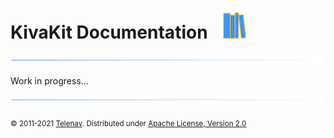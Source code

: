 # KivaKit Documentation &nbsp; ![](../graphics/icons/books/books-48.png)

![](../graphics/icons/horizontal-line/horizontal-line.png)


Work in progress...


![](../graphics/icons/horizontal-line/horizontal-line.png)

<sub>© 2011-2021 [Telenav](http://telenav.com). Distributed under [Apache License, Version 2.0](LICENSE)</sub>  
